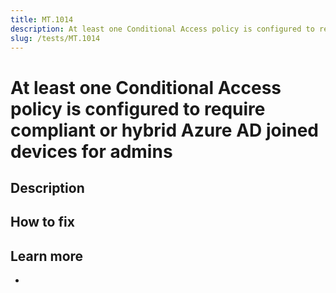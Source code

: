```yaml
---
title: MT.1014
description: At least one Conditional Access policy is configured to require compliant or hybrid Azure AD joined devices for admins
slug: /tests/MT.1014
---
```


# At least one Conditional Access policy is configured to require compliant or hybrid Azure AD joined devices for admins

## Description

## How to fix

## Learn more

-

